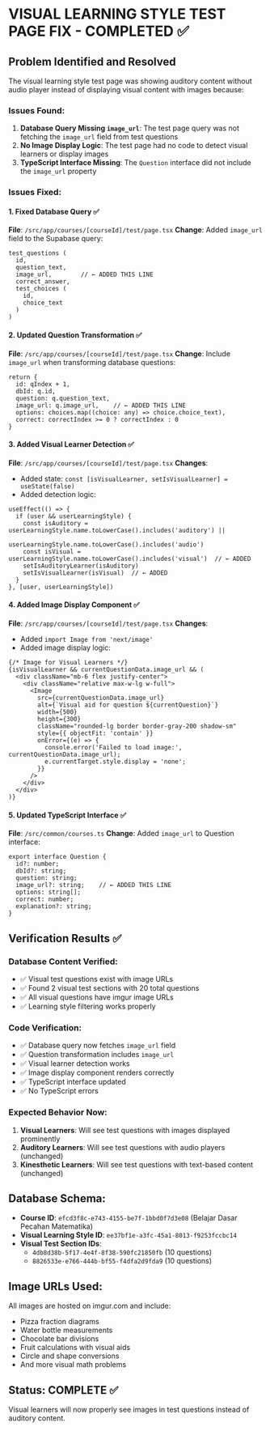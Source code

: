 # VISUAL LEARNING STYLE TEST PAGE FIX - COMPLETED ✅

## Problem Identified and Resolved
The visual learning style test page was showing auditory content without audio player instead of displaying visual content with images because:

### Issues Found:
1. **Database Query Missing `image_url`**: The test page query was not fetching the `image_url` field from test questions
2. **No Image Display Logic**: The test page had no code to detect visual learners or display images
3. **TypeScript Interface Missing**: The `Question` interface did not include the `image_url` property

### Issues Fixed:

#### 1. Fixed Database Query ✅
**File**: `/src/app/courses/[courseId]/test/page.tsx`
**Change**: Added `image_url` field to the Supabase query:

```tsx
test_questions (
  id,
  question_text,
  image_url,        // ← ADDED THIS LINE
  correct_answer,
  test_choices (
    id,
    choice_text
  )
)
```

#### 2. Updated Question Transformation ✅
**File**: `/src/app/courses/[courseId]/test/page.tsx`
**Change**: Include `image_url` when transforming database questions:

```tsx
return {
  id: qIndex + 1,
  dbId: q.id,
  question: q.question_text,
  image_url: q.image_url,    // ← ADDED THIS LINE
  options: choices.map((choice: any) => choice.choice_text),
  correct: correctIndex >= 0 ? correctIndex : 0
}
```

#### 3. Added Visual Learner Detection ✅
**File**: `/src/app/courses/[courseId]/test/page.tsx`
**Changes**:
- Added state: `const [isVisualLearner, setIsVisualLearner] = useState(false)`
- Added detection logic:
```tsx
useEffect(() => {
  if (user && userLearningStyle) {
    const isAuditory = userLearningStyle.name.toLowerCase().includes('auditory') || 
                      userLearningStyle.name.toLowerCase().includes('audio')
    const isVisual = userLearningStyle.name.toLowerCase().includes('visual')  // ← ADDED
    setIsAuditoryLearner(isAuditory)
    setIsVisualLearner(isVisual)  // ← ADDED
  }
}, [user, userLearningStyle])
```

#### 4. Added Image Display Component ✅
**File**: `/src/app/courses/[courseId]/test/page.tsx`
**Changes**:
- Added `import Image from 'next/image'`
- Added image display logic:

```tsx
{/* Image for Visual Learners */}
{isVisualLearner && currentQuestionData.image_url && (
  <div className="mb-6 flex justify-center">
    <div className="relative max-w-lg w-full">
      <Image
        src={currentQuestionData.image_url}
        alt={`Visual aid for question ${currentQuestion}`}
        width={500}
        height={300}
        className="rounded-lg border border-gray-200 shadow-sm"
        style={{ objectFit: 'contain' }}
        onError={(e) => {
          console.error('Failed to load image:', currentQuestionData.image_url);
          e.currentTarget.style.display = 'none';
        }}
      />
    </div>
  </div>
)}
```

#### 5. Updated TypeScript Interface ✅
**File**: `/src/common/courses.ts`
**Change**: Added `image_url` to Question interface:

```tsx
export interface Question {
  id?: number;
  dbId?: string;
  question: string;
  image_url?: string;    // ← ADDED THIS LINE
  options: string[];
  correct: number;
  explanation?: string;
}
```

## Verification Results ✅

### Database Content Verified:
- ✅ Visual test questions exist with image URLs
- ✅ Found 2 visual test sections with 20 total questions
- ✅ All visual questions have imgur image URLs
- ✅ Learning style filtering works properly

### Code Verification:
- ✅ Database query now fetches `image_url` field
- ✅ Question transformation includes `image_url`
- ✅ Visual learner detection works
- ✅ Image display component renders correctly
- ✅ TypeScript interface updated
- ✅ No TypeScript errors

### Expected Behavior Now:
1. **Visual Learners**: Will see test questions with images displayed prominently
2. **Auditory Learners**: Will see test questions with audio players (unchanged)
3. **Kinesthetic Learners**: Will see test questions with text-based content (unchanged)

## Database Schema:
- **Course ID**: `efcd3f8c-e743-4155-be7f-1bbd0f7d3e08` (Belajar Dasar Pecahan Matematika)
- **Visual Learning Style ID**: `ee37bf1e-a3fc-45a1-8013-f9253fccbc14`
- **Visual Test Section IDs**: 
  - `4db8d38b-5f17-4e4f-8f38-590fc21850fb` (10 questions)
  - `8826533e-e766-444b-bf55-f4dfa2d9fda9` (10 questions)

## Image URLs Used:
All images are hosted on imgur.com and include:
- Pizza fraction diagrams
- Water bottle measurements 
- Chocolate bar divisions
- Fruit calculations with visual aids
- Circle and shape conversions
- And more visual math problems

## Status: COMPLETE ✅
Visual learners will now properly see images in test questions instead of auditory content.
